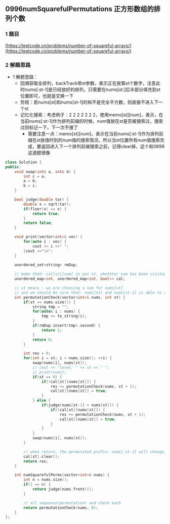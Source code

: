 ## 0996numSquarefulPermutations 正方形数组的排列个数

### 1 题目
[https://leetcode.cn/problems/number-of-squareful-arrays/](https://leetcode.cn/problems/number-of-squareful-arrays/)

### 2 解题思路
- 1 解题思路：
  - 回溯获取全排列，backTrack带st参数，表示正在放第st个数字，注意此时nums[:st-1]是已经放好的排列，只需要在nums[st:]后半部分填充到st位置即可，也就是交换一下
  - 剪枝：若nums[st]和nums[st-1]的和不是完全平方数，则直接不进入下一个st
  - 记忆化搜索：考虑例子：2 2 2 2 2 2 2，使用memo[st][num]，表示，在当前nums[:st-1]作为排列前缀的时候，num值放在st是否被搜索过，搜索过则标记一下，下一次不搜了
    - 需要注意一点：memo[st][num]，表示在当前nums[:st-1]作为排列前缀在st放值时刻的num值的搜索情况，所以当st位置所有num值搜索完成，要返回进入下一个排列前缀搜索之前，记得clear掉，这个和0698这道题很像

```cpp
class Solution {
public:
    void swap(int& a, int& b) {
        int c = a;
        a = b;
        b = c;
    }

    bool judge(double tar) {
        double x = sqrt(tar);
        if(floor(x) == x) {
            return true;
        }
        return false;
    }

    void print(vector<int>& vec) {
        for(auto i : vec) {
            cout << i <<" ";
        }cout <<"\n";
    }

    unordered_set<string> rmDup;
    
    // memo thah: cal[st][num] in pos st, whethter num has been visited
    unordered_map<int, unordered_map<int, bool>> cal;

    // st means : we are choosing a num for nums[st]
    // and we should be sure that: nums[st] and nums[st-1] is able to sqrt 
    int permutationCheck(vector<int>& nums, int st) {
        if(st == nums.size()) {
            string tmp = "";
            for(auto& i : nums) {
                tmp += to_string(i);
            }
            if(rmDup.insert(tmp).second) {
                return 1;
            }
            return 0;
        }

        int res = 0;
        for(int i = st; i < nums.size(); ++i) {
            swap(nums[i], nums[st]);
            // cout << "level: " << st << " ";
            // print(nums);
            if(st == 0) {
                if(!cal[st][nums[st]]) {
                    res += permutationCheck(nums, st + 1);
                    cal[st][nums[st]] = true;
                }
            } else {
                if(judge(nums[st-1] + nums[st])) {
                    if(!cal[st][nums[st]]) {
                        res += permutationCheck(nums, st + 1);
                        cal[st][nums[st]] = true;
                    }
                }
            }
            swap(nums[i], nums[st]);
        }

        // when return, the permutated prefix: nums[:st-1] will change, so we clear the memo
        cal[st].clear(); 
        return res;
    }

    int numSquarefulPerms(vector<int>& nums) {
        int n = nums.size();
        if(1 == n) {
            return judge(nums.front());
        }

        // all sequence(permutation) and check each
        return permutationCheck(nums, 0);
    }
};
```
